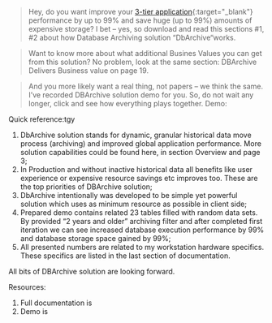 > Hey, do you want improve your [3-tier application](https://en.wikipedia.org/wiki/Multitier_architecture#Three-tier_architecture){:target="_blank"} performance by up to 99% and save huge (up to 99%) amounts of expensive storage? I bet – yes, so download and read this <document> sections #1, #2 about how Database Archiving solution “DbArchive“works.

> Want to know more about what additional Busines Values you can get from this solution? No problem, look at the same <document> section: DBArchive Delivers Business value on page 19.

> And you more likely want a real thing, not papers – we think the same. I’ve recorded DBArchive solution demo for you. So, do not wait any longer, click and see how everything plays together.  Demo: <link>

Quick reference:tgy
1.	DbArchive solution stands for dynamic, granular historical data move process (archiving) and improved global application performance. More solution capabilities could be found here, in section Overview and page 3;
2.	In Production and without inactive historical data all benefits like user experience or expensive resource savings etc improves too. These are the top priorities of DBArchive solution;
3.	DbArchive intentionally was developed to be simple yet powerful solution which uses as minimum resource as possible in client side;
4.	Prepared demo contains related 23 tables filled with random data sets. By provided “2 years and older” archiving filter and after completed first iteration we can see increased database execution performance by 99% and database storage space gained by 99%;
5.	All presented numbers are related to my workstation hardware specifics. These specifics are listed in the last section of documentation.

All bits of DBArchive solution are looking forward.

Resources:
1.	Full documentation is <here>
2.	Demo is <here>
